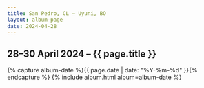 ```yaml
---
title: San Pedro, CL – Uyuni, BO
layout: album-page
date: 2024-04-28
---
```

## 28–30 April 2024 – {{ page.title }}
{% capture album-date %}{{ page.date | date: "%Y-%m-%d" }}{% endcapture %}
{% include album.html album=album-date %}